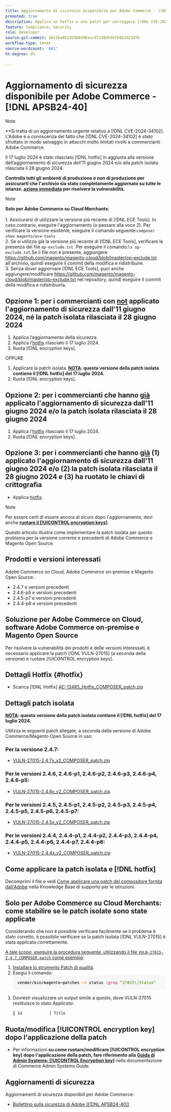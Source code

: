 ```yaml
---
title: Aggiornamento di sicurezza disponibile per Adobe Commerce - [!DNL APSB24-40]
promoted: true
description: Applica un hotfix e una patch per correggere [!DNL CVE-2024-34102] per Adobe Commerce 2.4.4-p8, 2.4.5-p7, 2.4.6-p5, 2.4.7 e versioni precedenti.
feature: Compliance, Security
role: Developer
source-git-commit: 16c3ba9533d3b0d98accd7158d546fb852021d7b
workflow-type: tm+mt
source-wordcount: '661'
ht-degree: 0%

---
```


# Aggiornamento di sicurezza disponibile per Adobe Commerce - [!DNL APSB24-40]

>[!NOTE]
>
>**Si tratta di un aggiornamento urgente relativo a [!DNL CVE-2024-34102]. L&#39;Adobe è a conoscenza del fatto che [!DNL CVE-2024-34102] è stato sfruttato in modo selvaggio in attacchi molto limitati rivolti a commercianti Adobe Commerce.

Il 17 luglio 2024 è stato rilasciato [!DNL hotfix] in aggiunta alla versione dell’aggiornamento di sicurezza dell’11 giugno 2024 e/o alla patch isolata rilasciata il 28 giugno 2024.

**Controlla tutti gli ambienti di produzione e non di produzione per assicurarti che l&#39;archivio sia stato completamente aggiornato su tutte le istanze.  <u>azione immediata</u> per risolvere la vulnerabilità.**

>[!NOTE]
>
>**Solo per Adobe Commerce su Cloud Merchants**:<br><br>1. Assicurarsi di utilizzare la versione più recente di [!DNL ECE Tools]. In caso contrario, eseguire l&#39;aggiornamento (o passare alla voce 2). Per verificare la versione esistente, eseguire il comando seguente:`composer show magento/ece-tools`<br>2. Se si utilizza già la versione più recente di [!DNL ECE Tools], verificare la presenza del file `op-exclude.txt`. Per eseguire il comando:`ls op-exclude.txt`.Se il file non è presente, aggiungere https://github.com/magento/magento-cloud/blob/master/op-exclude.txt all&#39;archivio, quindi eseguire il commit della modifica e ridistribuire.<br>3. Senza dover aggiornare [!DNL ECE Tools], puoi anche aggiungere/modificare https://github.com/magento/magento-cloud/blob/master/op-exclude.txt nel repository, quindi eseguire il commit della modifica e ridistribuirla.

## Opzione 1: per i commercianti con <u>not</u> applicato l&#39;aggiornamento di sicurezza dall&#39;11 giugno 2024, né la patch isolata rilasciata il 28 giugno 2024

1. Applica l’aggiornamento della sicurezza.
1. Applica l&#39;[hotfix](#hotfix) rilasciato il 17 luglio 2024.
1. Ruota [!DNL encryption keys].

OPPURE

1. Applicare la patch isolata. **<u>NOTA</u>: questa versione della patch isolata contiene il [!DNL hotfix] del 17 luglio 2024.**
1. Ruota [!DNL encryption keys].

## Opzione 2: per i commercianti che hanno <u>già</u> applicato l&#39;aggiornamento di sicurezza dall&#39;11 giugno 2024 e/o la patch isolata rilasciata il 28 giugno 2024

1. Applica l&#39;[hotfix](#hotfix) rilasciato il 17 luglio 2024.
1. Ruota [!DNL encryption keys].

## Opzione 3: per i commercianti che hanno <u>già</u> (1) applicato l&#39;aggiornamento di sicurezza dall&#39;11 giugno 2024 e/o (2) la patch isolata rilasciata il 28 giugno 2024 e (3) ha ruotato le chiavi di crittografia

* Applica [hotfix](#hotfix).


>[!NOTE]
>
>Per essere certi di essere ancora al sicuro dopo l&#39;aggiornamento, devi anche **[ruotare il [!UICONTROL encryption keys]](https://experienceleague.adobe.com/en/docs/commerce-admin/systems/security/encryption-key)**.

Questo articolo illustra come implementare la patch isolata per questo problema per la versione corrente e precedenti di Adobe Commerce e Magento Open Source.

## Prodotti e versioni interessati

Adobe Commerce on Cloud, Adobe Commerce on-premise e Magento Open Source:

* 2.4.7 e versioni precedenti
* 2.4.6-p5 e versioni precedenti
* 2.4.5-p7 e versioni precedenti
* 2.4.4-p8 e versioni precedenti

## Soluzione per Adobe Commerce on Cloud, software Adobe Commerce on-premise e Magento Open Source

Per risolvere la vulnerabilità dei prodotti e delle versioni interessati, è necessario applicare la patch [!DNL VULN-27015] (a seconda della versione) e ruotare [!UICONTROL encryption keys].


## Dettagli Hotfix {#hotfix}

* Scarica [!DNL Hotfix] [AC-12485_Hotfix_COMPOSER_patch.zip](assets/AC-12485_Hotfix_COMPOSER_patch.zip)

## Dettagli patch isolata

**<u>NOTA</u>: questa versione della patch isolata contiene il [!DNL hotfix] del 17 luglio 2024.**

Utilizza le seguenti patch allegate, a seconda della versione di Adobe Commerce/Magento Open Source in uso:

### Per la versione 2.4.7:

* [VULN-27015-2.4.7x_v2_COMPOSER_patch.zip](assets/VULN-27015-2.4.7x_v2_COMPOSER_patch.zip)

### Per le versioni 2.4.6, 2.4.6-p1, 2.4.6-p2, 2.4.6-p3, 2.4.6-p4, 2.4.6-p5:

* [VULN-27015-2.4.6x_v2_COMPOSER_patch.zip](assets/VULN-27015-2.4.6x_v2_COMPOSER_patch.zip)

### Per le versioni 2.4.5, 2.4.5-p1, 2.4.5-p2, 2.4.5-p3, 2.4.5-p4, 2.4.5-p5, 2.4.5-p6, 2.4.5-p7:

* [VULN-27015-2.4.5x_v2_COMPOSER_patch.zip](assets/VULN-27015-2.4.5x_v2_COMPOSER_patch.zip)

### Per le versioni 2.4.4, 2.4.4-p1, 2.4.4-p2, 2.4.4-p3, 2.4.4-p4, 2.4.4-p5, 2.4.4-p6, 2.4.4-p7, 2.4.4-p8:

* [VULN-27015-2.4.4x_v2_COMPOSER_patch.zip](assets/VULN-27015-2.4.4x_v2_COMPOSER_patch.zip)


## Come applicare la patch isolata e [!DNL hotfix]

Decomprimi il file e vedi [Come applicare una patch del compositore fornita dall&#39;Adobe](https://experienceleague.adobe.com/docs/commerce-knowledge-base/kb/how-to/how-to-apply-a-composer-patch-provided-by-magento.html) nella Knowledge Base di supporto per le istruzioni.

## Solo per Adobe Commerce su Cloud Merchants: come stabilire se le patch isolate sono state applicate

Considerando che non è possibile verificare facilmente se il problema è stato corretto, è possibile verificare se la patch isolata [!DNL VULN-27015] è stata applicata correttamente.

<u>A tale scopo, eseguire la procedura seguente, utilizzando il file `VULN-27015-2.4.7_COMPOSER.patch` come esempio</u>:

1. [Installare lo strumento Patch di qualità](https://experienceleague.adobe.com/docs/commerce-operations/tools/quality-patches-tool/usage.html).
1. Esegui il comando:<br>
   ![cve-2024-34102-tell-if-patch-apply-code](assets/cve-2024-34102-tell-if-patch-applied-code.png)

<!--
    ```bash
    vendor/bin/magento-patches -n status |grep "27015\|Status"
    ```
-->

1. Dovresti visualizzare un output simile a questo, dove VULN-27015 restituisce lo stato *Applicato*:

   ```bash
   ║ Id            │ Title                                                        │ Category        │ Origin                 │ Status      │ Details                                          ║ ║ N/A           │ ../m2-hotfixes/VULN-27015-2.4.7_COMPOSER_patch.patch      │ Other           │ Local                  │ Applied     │ Patch type: Custom                                
   ```

## Ruota/modifica [!UICONTROL encryption key] dopo l&#39;applicazione della patch

* Per informazioni **su come ruotare/modificare [!UICONTROL encryption key] dopo l&#39;applicazione della patch, fare riferimento alla [Guida di Admin Systems: [!UICONTROL Encryption key]](https://experienceleague.adobe.com/en/docs/commerce-admin/systems/security/encryption-key)** nella documentazione di Commerce Admin Systems Guide.

## Aggiornamenti di sicurezza

Aggiornamenti di sicurezza disponibili per Adobe Commerce:

* [Bollettino sulla sicurezza di Adobe ([!DNL APSB24-40])](https://helpx.adobe.com/security/products/magento/apsb24-40.html)
